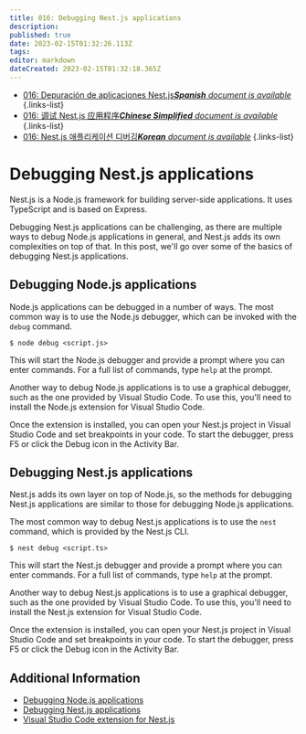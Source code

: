 ```yaml
---
title: 016: Debugging Nest.js applications
description: 
published: true
date: 2023-02-15T01:32:26.113Z
tags: 
editor: markdown
dateCreated: 2023-02-15T01:32:18.365Z
---
```


- [016: Depuración de aplicaciones Nest.js***Spanish** document is available*](/es/Knowledge-base/Nest-js/Learning/016-debugging-nest-js-applications)
{.links-list}
- [016: 调试 Nest.js 应用程序***Chinese Simplified** document is available*](/zh/Knowledge-base/Nest-js/Learning/016-debugging-nest-js-applications)
{.links-list}
- [016: Nest.js 애플리케이션 디버깅***Korean** document is available*](/ko/Knowledge-base/Nest-js/Learning/016-debugging-nest-js-applications)
{.links-list}


# Debugging Nest.js applications

Nest.js is a Node.js framework for building server-side applications. It uses TypeScript and is based on Express.

Debugging Nest.js applications can be challenging, as there are multiple ways to debug Node.js applications in general, and Nest.js adds its own complexities on top of that. In this post, we'll go over some of the basics of debugging Nest.js applications.

## Debugging Node.js applications

Node.js applications can be debugged in a number of ways. The most common way is to use the Node.js debugger, which can be invoked with the `debug` command.

```
$ node debug <script.js>
```

This will start the Node.js debugger and provide a prompt where you can enter commands. For a full list of commands, type `help` at the prompt.

Another way to debug Node.js applications is to use a graphical debugger, such as the one provided by Visual Studio Code. To use this, you'll need to install the Node.js extension for Visual Studio Code.

Once the extension is installed, you can open your Nest.js project in Visual Studio Code and set breakpoints in your code. To start the debugger, press F5 or click the Debug icon in the Activity Bar.

## Debugging Nest.js applications

Nest.js adds its own layer on top of Node.js, so the methods for debugging Nest.js applications are similar to those for debugging Node.js applications.

The most common way to debug Nest.js applications is to use the `nest` command, which is provided by the Nest.js CLI.

```
$ nest debug <script.ts>
```

This will start the Nest.js debugger and provide a prompt where you can enter commands. For a full list of commands, type `help` at the prompt.

Another way to debug Nest.js applications is to use a graphical debugger, such as the one provided by Visual Studio Code. To use this, you'll need to install the Nest.js extension for Visual Studio Code.

Once the extension is installed, you can open your Nest.js project in Visual Studio Code and set breakpoints in your code. To start the debugger, press F5 or click the Debug icon in the Activity Bar.

## Additional Information

- [Debugging Node.js applications](https://nodejs.org/en/docs/guides/debugging-getting-started/)
- [Debugging Nest.js applications](https://docs.nestjs.com/cli/debug)
- [Visual Studio Code extension for Nest.js](https://marketplace.visualstudio.com/items?itemName=nestjs.nest-cli)